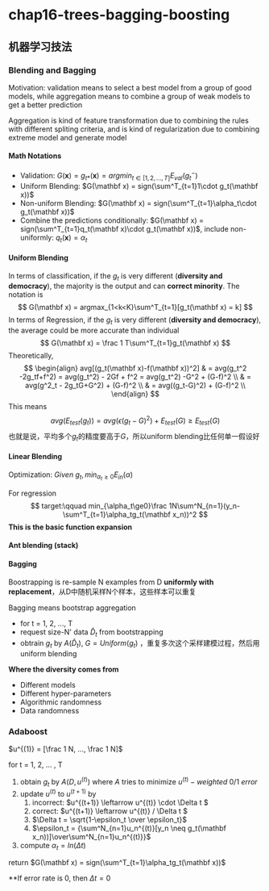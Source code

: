 # chap16-trees-bagging-boosting

## 机器学习技法

### Blending and Bagging

Motivation: validation means to select a best model from a group of good models, while aggregation means to combine a group of weak models to get a better prediction

Aggregation is kind of feature transformation due to combining the rules with different spliting criteria, and is kind of regularization due to combining extreme model and generate model

#### Math Notations

* Validation: $G(\mathbf x) = g_{t*}(\mathbf x) = argmin_{t\in[1,2,...,T]}E_{val}(g_t^-)$
* Uniform Blending: $G(\mathbf x) = sign(\sum^T_{t=1}1\cdot g_t(\mathbf x))$
* Non-uniform Blending: $G(\mathbf x) = sign(\sum^T_{t=1}\alpha_t\cdot g_t(\mathbf x))$
* Combine the predictions conditionally: $G(\mathbf x) = sign(\sum^T_{t=1}q_t(\mathbf x)\cdot g_t(\mathbf x))$, include non-uniformly: $q_t(\mathbf x) = \alpha_t$

#### Uniform Blending

In terms of classification, if the $g_t$ is very different (**diversity and democracy**), the majority is the output and can **correct minority**. The notation is 
$$
G(\mathbf x) = argmax_{1<k<K}\sum^T_{t=1}[g_t(\mathbf x) = k]
$$
In terms of Regression, if the $g_t$ is very different (**diversity and democracy**), the average could be more accurate than individual
$$
G(\mathbf x) = \frac 1 T\sum^T_{t=1}g_t(\mathbf x)
$$
Theoretically,
$$
\begin{align} avg[(g_t(\mathbf x)-f(\mathbf x))^2] & = avg(g_t^2 -2g_tf+f^2) = avg(g_t^2) - 2Gf + f^2 = avg(g_t^2) -G^2 + (G-f)^2 \\
& = avg(g^2_t - 2g_tG+G^2) + (G-f)^2 \\
& = avg((g_t-G)^2) + (G-f)^2 \\
\end{align}
$$
This means
$$
avg(E_{test}(g_t)) = avg(\epsilon(g_t-G)^2) + E_{test}(G) \ge E_{test}(G)
$$
也就是说，平均多个$g_t$的精度要高于$G$，所以uniform blending比任何单一假设好

#### Linear Blending

Optimization: $Given ~g_t, min_{\alpha_t\ge0}E_{in}(\alpha)$

For regression
$$
target:\qquad min_{\alpha_t\ge0}\frac 1N\sum^N_{n=1}(y_n-\sum^T_{t=1}\alpha_tg_t(\mathbf x_n))^2
$$
**This is the basic function expansion**

#### Ant blending (stack)

#### Bagging

Boostrapping is re-sample N examples from D **uniformly with replacement**，从D中随机采样N个样本，这些样本可以重复

Bagging means bootstrap aggregation

* for t = 1, 2, ..., T
* request size-N' data $\hat D_t$ from bootstrapping
* obtrain $g_t$ by $A(\hat D_t)$,  $G = Uniform({g_t})$ ，重复多次这个采样建模过程，然后用uniform blending

**Where the diversity comes from**

* Different models
* Different hyper-parameters
* Algorithmic randomness
* Data randomness

### Adaboost

$u^{(1)} = [\frac 1 N, ..., \frac 1 N]$

for t = 1, 2, ... , T

1. obtain $g_t$ by $A(D, u^{(t)})$ where $A$ tries to minimize $u^{(t)}-weighted~0/1~error$
2. update $u^{(t)}$ to $u^{(t+1)}$ by
   1. incorrect: $u^{(t+1)} \leftarrow u^{(t)} \cdot \Delta t $
   2. correct:  $u^{(t+1)} \leftarrow u^{(t)} / \Delta t $
   3. $\Delta t = \sqrt{1-\epsilon_t \over \epsilon_t}$
   4. $\epsilon_t = {\sum^N_{n=1}u_n^{(t)}[y_n \neq g_t(\mathbf x_n))]\over\sum^N_{n=1}u_n^{(t)}}$
3. compute $\alpha_t = ln(\Delta t)$

return $G(\mathbf x) = sign(\sum^T_{t=1}\alpha_tg_t(\mathbf x))$

**If error rate is 0, then $\Delta t = 0$